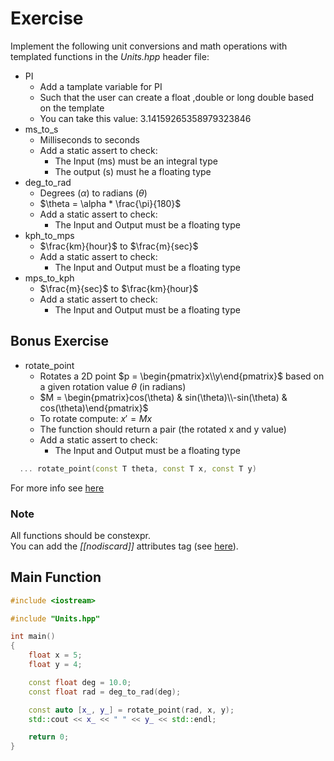 # Exercise

Implement the following unit conversions and math operations with templated functions in the *Units.hpp* header file:

- PI
  - Add a tamplate variable for PI
  - Such that the user can create a float ,double or long double based on the template
  - You can take this value: 3.14159265358979323846
- ms_to_s
  - Milliseconds to seconds
  - Add a static assert to check:
    - The Input (ms) must be an integral type
    - The output (s) must he a floating type
- deg_to_rad
  - Degrees ($\alpha$) to radians ($\theta$)
  - $\theta = \alpha * \frac{\pi}{180}$
  - Add a static assert to check:
    - The Input and Output must be a floating type
- kph_to_mps
  - $\frac{km}{hour}$ to $\frac{m}{sec}$
  - Add a static assert to check:
    - The Input and Output must be a floating type
- mps_to_kph
  - $\frac{m}{sec}$ to $\frac{km}{hour}$
  - Add a static assert to check:
    - The Input and Output must be a floating type

## Bonus Exercise

- rotate_point
  - Rotates a 2D point $p = \begin{pmatrix}x\\y\end{pmatrix}$ based on a given rotation value $\theta$ (in radians)
  - $M = \begin{pmatrix}cos(\theta) & sin(\theta)\\-sin(\theta) & cos(\theta)\end{pmatrix}$
  - To rotate compute: $x' = Mx$
  - The function should return a pair (the rotated x and y value)
  - Add a static assert to check:
    - The Input and Output must be a floating type

```cpp
  ... rotate_point(const T theta, const T x, const T y)
```

For more info see [here](https://en.wikipedia.org/wiki/Rotations_and_reflections_in_two_dimensions)

### Note

All functions should be constexpr.  
You can add the *[[nodiscard]]* attributes tag (see [here](https://en.cppreference.com/w/cpp/language/attributes/nodiscard)).

## Main Function

```cpp
#include <iostream>

#include "Units.hpp"

int main()
{
    float x = 5;
    float y = 4;

    const float deg = 10.0;
    const float rad = deg_to_rad(deg);

    const auto [x_, y_] = rotate_point(rad, x, y);
    std::cout << x_ << " " << y_ << std::endl;

    return 0;
}
```

